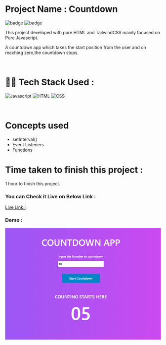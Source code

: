# Project Name : **Countdown** 
![badge](https://img.shields.io/badge/iNeuron-LCO-green) ![badge](https://img.shields.io/badge/Hitesh--Choudhary-Full%20Stack%20Javascript%20Course-orange)

This project developed with pure HTML and TailwindCSS mainly focused on Pure Javascript. <br/>

A countdown app which takes the start position from the user and on reaching zero,the countdown stops.

<br/>


# 👩‍💻 Tech Stack Used :

![Javascript](https://img.shields.io/badge/JavaScript-F7DF1E?style=for-the-badge&logo=javascript&logoColor=black) ![HTML](https://img.shields.io/badge/HTML5-E34F26?style=for-the-badge&logo=html5&logoColor=white) ![CSS](https://img.shields.io/badge/CSS-239120?&style=for-the-badge&logo=css3&logoColor=white) 

<br/>

# Concepts used 
- setInterval()
- Event Listeners
- Functions


# Time taken to finish this project :

1 hour to finish this project.

### You can Check it Live on Below Link :

[Live Link !](https://coutdown-numbers.netlify.app/)

### Demo :

![App Image](https://github.com/anitha-nagadasarink/countdown/blob/Javascript-projects/images/demo.PNG)


